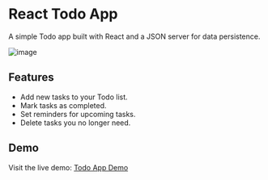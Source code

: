 # React Todo App
A simple Todo app built with React and a JSON server for data persistence.

![image](https://github.com/brandmoredev/todo-app-react/assets/157812854/bd42978b-4c87-48c8-a020-c0a5505ba45d)

## Features

- Add new tasks to your Todo list.
- Mark tasks as completed.
- Set reminders for upcoming tasks.
- Delete tasks you no longer need.

## Demo

Visit the live demo: [Todo App Demo](https://brandmoredev.github.io/todo-app-react)
